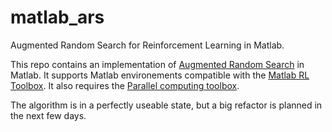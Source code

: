 # matlab_ars
Augmented Random Search for Reinforcement Learning in Matlab.

This repo contains an implementation of [Augmented Random Search](https://arxiv.org/abs/1803.07055) in Matlab. It supports Matlab environements compatible with the [Matlab RL Toolbox](https://www.mathworks.com/products/reinforcement-learning.html). It also requires the [Parallel computing toolbox](https://www.mathworks.com/products/parallel-computing.html).


The algorithm is in a perfectly useable state, but a big refactor is planned in the next few days. 
